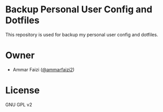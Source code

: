 
# Backup Personal User Config and Dotfiles
This repository is used for backup my personal user config and dotfiles.

# Owner
- Ammar Faizi (<a href="https://github.com/ammarfaizi2">@ammarfaizi2</a>)

# License
GNU GPL v2
